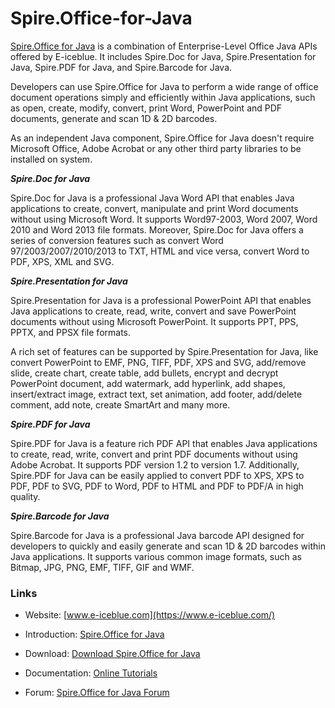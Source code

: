 # Spire.Office-for-Java
[Spire.Office for Java](https://www.e-iceblue.com/Introduce/office-for-java.html) is a combination of Enterprise-Level Office Java APIs offered by E-iceblue. It includes Spire.Doc for Java, Spire.Presentation for Java, Spire.PDF for Java, and Spire.Barcode for Java. 

Developers can use Spire.Office for Java to perform a wide range of office document operations simply and efficiently within Java applications, such as open, create, modify, convert, print Word, PowerPoint and PDF documents, generate and scan 1D & 2D barcodes. 

As an independent Java component, Spire.Office for Java doesn't require Microsoft Office, Adobe Acrobat or any other third party libraries to be installed on system.

***Spire.Doc for Java***

Spire.Doc for Java is a professional Java Word API that enables Java applications to create, convert, manipulate and print Word documents without using Microsoft Word. It supports Word97-2003, Word 2007, Word 2010 and Word 2013 file formats. Moreover, Spire.Doc for Java offers a series of conversion features such as convert Word 97/2003/2007/2010/2013 to TXT, HTML and vice versa, convert Word to PDF, XPS, XML and SVG.

***Spire.Presentation for Java***

Spire.Presentation for Java is a professional PowerPoint API that enables Java applications to create, read, write, convert and save PowerPoint documents without using Microsoft PowerPoint. It supports PPT, PPS, PPTX, and PPSX file formats.

A rich set of features can be supported by Spire.Presentation for Java, like convert PowerPoint to EMF, PNG, TIFF, PDF, XPS and SVG, add/remove slide, create chart, create table, add bullets, encrypt and decrypt PowerPoint document, add watermark, add hyperlink, add shapes, insert/extract image, extract text, set animation, add footer, add/delete comment, add note, create SmartArt and many more.

***Spire.PDF for Java***

Spire.PDF for Java is a feature rich PDF API that enables Java applications to create, read, write, convert and print PDF documents without using Adobe Acrobat. It supports PDF version 1.2 to version 1.7. Additionally, Spire.PDF for Java can be easily applied to convert PDF to XPS, XPS to PDF, PDF to SVG, PDF to Word, PDF to HTML and PDF to PDF/A in high quality.

***Spire.Barcode for Java***

Spire.Barcode for Java is a professional Java barcode API designed for developers to quickly and easily generate and scan 1D & 2D barcodes within Java applications. It supports various common image formats, such as Bitmap, JPG, PNG, EMF, TIFF, GIF and WMF.

### Links

*  Website: [www.e-iceblue.com](https://www.e-iceblue.com/)  

*  Introduction: [Spire.Office for Java](https://www.e-iceblue.com/Introduce/office-for-java.html)

*  Download: [Download Spire.Office for Java](https://www.e-iceblue.com/Download/office-for-java.html)

*  Documentation: [Online Tutorials](https://www.e-iceblue.com/Tutorials/JAVA.html)

*  Forum: [Spire.Office for Java Forum](https://www.e-iceblue.com/forum)
